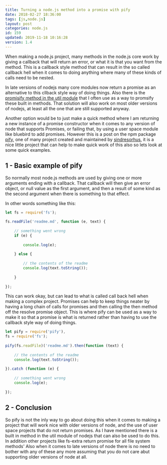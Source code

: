 ```yaml
---
title: Turning a node.js method into a promise with pify
date: 2018-02-27 18:36:00
tags: [js,node.js]
layout: post
categories: node.js
id: 159
updated: 2019-11-18 10:16:28
version: 1.4
---
```


When making a node.js project, many methods in the node.js core work by giving a callback that will return an error, or what it is that you want from the method. This is a callback style method that can result in the so called callback hell when it comes to doing anything where many of these kinds of calls need to be nested.

In late versions of nodejs many core modules now return a promise as an alternative to this cllback style way of doing things. Also there is the [promisify method in the util module](/2019/06/22/nodejs-util-promisify/) that I often use as a way to promsify these built in methods. That solution will also work on most older versions of nodejs, at least all the one that are still supported anyway.

Another option would be to just make a quick method where I am returning a new instance of a promise constructor when it comes to any version of node that supports Promises, or failing that, by using a user space module like bluebird to add promises. However this is a post on the npm package [pify](https://www.npmjs.com/package/pify), one of many project created and maintained by [sindresorhus](https://github.com/sindresorhus), it is a nice little project that can help to make quick work of this also so lets look at some quick examples.

<!-- more -->

## 1 - Basic example of pify

So normally most node.js methods are used by giving one or more arguments ending with a callback. That callback will then give an error object, or null value as the first argument, and then a result of some kind as the second argument when there is something to that effect.

In other words something like this:

```js
let fs = require('fs');
 
fs.readFile('readme.md', function (e, text) {
 
    // something went wrong
    if (e) {
 
        console.log(e);
 
    } else {
 
        // the contents of the readme
        console.log(text.toString());
 
    }
 
});
```

This can work okay, but can lead to what is called call back hell when making a complex project. Promises can help to keep things neater by having a long chain of calls for promises and then calling the then method off the resolve promise object.
This is where pify can be used as a way to make it so that a promise is what is returned rather than having to use the callback style way of doing things.


```js
let pify = require('pify'),
fs = require('fs');
 
pify(fs.readFile)('readme.md').then(function (text) {
 
    // the contents of the readme
    console.log(text.toString());
 
}).catch (function (e) {
 
    // something went wrong
    console.log(e);
 
});
```

## 2 - Conclusion

So pify is not the inly way to go about doing this when it comes to making a project that will work nice with older versions of node, and the use of user space projects that do not return promises. As I have mentioned there is a built in method in the util module of nodejs that can also be used to do this. In addition other projects like fs-extra return promise for all file system methods' Also when it comes to late versions of node there is no need to bother with any of these any more assuming that you do not care abut supporting older versions of node at all.